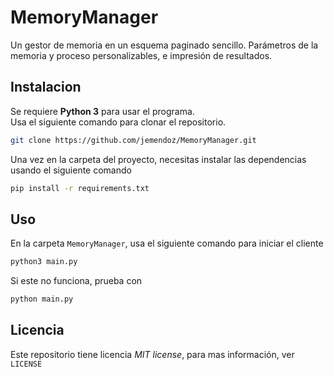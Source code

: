 # MemoryManager
Un gestor de memoria en un esquema paginado sencillo. Parámetros de la memoria y proceso personalizables, e impresión de resultados.

## Instalacion
Se requiere **Python 3** para usar el programa.  
Usa el siguiente comando para clonar el repositorio.
```bash
git clone https://github.com/jemendoz/MemoryManager.git
```
Una vez en la carpeta del proyecto, necesitas instalar las dependencias
usando el siguiente comando
```bash
pip install -r requirements.txt
```

## Uso
En la carpeta `MemoryManager`, usa el siguiente comando para iniciar el cliente
```bash
python3 main.py
```
Si este no funciona, prueba con
```bash
python main.py
```

## Licencia
Este repositorio tiene licencia *MIT license*, para mas información, ver `LICENSE`
